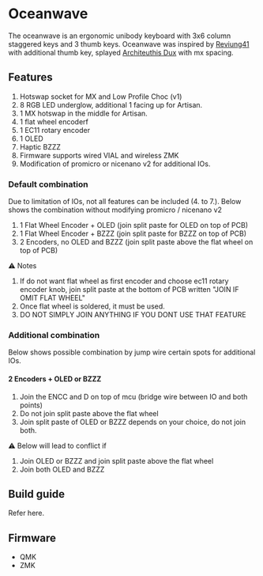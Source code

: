 # Oceanwave

The oceanwave is an ergonomic unibody keyboard with 3x6 column staggered keys and 3 thumb keys. Oceanwave was inspired by [Reviung41](https://github.com/gtips/reviung/tree/master/reviung41) with additional thumb key, splayed [Architeuthis Dux](https://github.com/tapioki/cephalopoda/tree/main/Architeuthis%20dux) with mx spacing. 

## Features
1. Hotswap socket for MX and Low Profile Choc (v1)
2. 8 RGB LED underglow, additional 1 facing up for Artisan. 
3. 1 MX hotswap in the middle for Artisan. 
4. 1 flat wheel encoderf
5. 1 EC11 rotary encoder
6. 1 OLED
7. Haptic BZZZ
8. Firmware supports wired VIAL and wireless ZMK
9. Modification of promicro or nicenano v2 for additional IOs. 


### Default combination
Due to limitation of IOs, not all features can be included (4. to 7.). Below shows the combination without modifying promicro / nicenano v2

1. 1 Flat Wheel Encoder + OLED  	(join split paste for OLED on top of PCB)
2. 1 Flat Wheel Encoder + BZZZ  	(join split paste for BZZZ on top of PCB)
2. 2 Encoders, no OLED and BZZZ 	(join split paste above the flat wheel on top of PCB)

:warning: Notes

1. If do not want flat wheel as first encoder and choose ec11 rotary encoder knob, join split paste at the bottom of PCB written "JOIN IF OMIT FLAT WHEEL"
2. Once flat wheel is soldered, it must be used.
3. DO NOT SIMPLY JOIN ANYTHING IF YOU DONT USE THAT FEATURE

### Additional combination
Below shows possible combination by jump wire certain spots for additional IOs.

#### 2 Encoders + OLED or BZZZ
1. Join the ENCC and D on top of mcu (bridge wire between IO and both points)
2. Do not join split paste above the flat wheel
3. Join split paste of OLED or BZZZ depends on your choice, do not join both.

:warning: Below will lead to conflict if
1. Join OLED or BZZZ and join split paste above the flat wheel
2. Join both OLED and BZZZ

## Build guide
Refer here.

## Firmware
- QMK
- ZMK
